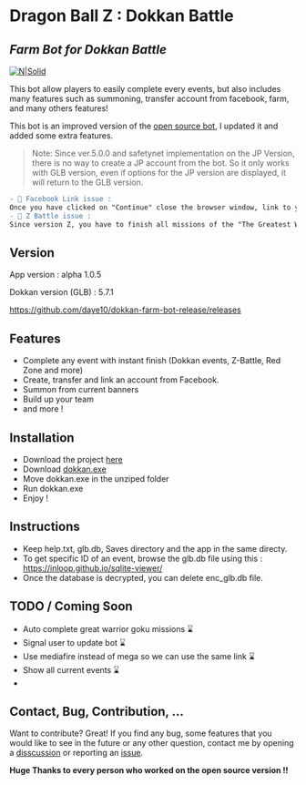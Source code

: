 # Dragon Ball Z : Dokkan Battle
## _Farm Bot for Dokkan Battle_

[![N|Solid](https://upload.wikimedia.org/wikipedia/en/6/67/Dragon_Ball_Z_Dokkan_Battle_logo.png)](https://dbz-dokkan.bngames.net/en/)

This bot allow players to easily complete every events, but also includes many features such as summoning, transfer account from facebook, farm, and many others features!

This bot is an improved version of the [open source bot](https://github.com/RobertRautenbach/Open-Source-Battle-Bot), I updated it and added some extra features.
> Note: Since ver.5.0.0 and safetynet implementation on the JP Version, there is no way to create a JP account from the bot.
> So it only works with GLB version, even if options for the JP version are displayed, it will return to the GLB version.

```diff
- 🔴 Facebook Link issue :
Once you have clicked on "Continue" close the browser window, link to your facebook account will process as well !!
- 🔴 Z Battle issue :
Since version Z, you have to finish all missions of the "The Greatest Warrior" panel (missions for beginners to unlock f2p LR goku) to unlock this mode ingame, working on it.
```

## Version
App version : alpha 1.0.5

Dokkan version (GLB) : 5.7.1

https://github.com/daye10/dokkan-farm-bot-release/releases
## Features

- Complete any event with instant finish (Dokkan events, Z-Battle, Red Zone and more)
- Create, transfer and link an account from Facebook.
- Summon from current banners
- Build up your team
- and more !

## Installation
- Download the project [here](https://github.com/daye10/dokkan-farm-bot-release/archive/refs/heads/master.zip)
- Download [dokkan.exe](https://mega.nz/file/MMInkAxJ#cNWodF5ER624xlJGse7nfLiq83Z9sTsEbqpf8njEDBI)
- Move dokkan.exe in the unziped folder
- Run  dokkan.exe 
- Enjoy !

## Instructions
- Keep help.txt, glb.db, Saves directory and the app  in the same directy.
- To get specific ID of an event, browse the glb.db file using this : https://inloop.github.io/sqlite-viewer/
- Once the database is decrypted, you can delete enc_glb.db file.

## TODO / Coming Soon
- Auto complete great warrior goku missions ⌛
- Signal user to update bot ⌛
- Use mediafire instead of mega so we can use the same link ⌛
- Show all current events ⌛
- 
## Contact, Bug, Contribution, ...

Want to contribute? Great!
If you find any bug, some features that you would like to see in the future or any other question, contact me by opening a [disscussion](https://github.com/daye10/dokkan-battle-farm-bot-app/discussions) or reporting an [issue](https://github.com/daye10/dokkan-farm-bot-release/issues).

**Huge Thanks to every person who worked on the open source version !!**


   [open-source-bot]: https://github.com/RobertRautenbach/Open-Source-Battle-Bot
